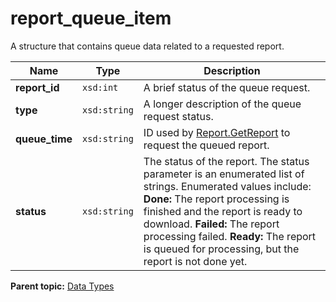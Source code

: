 # report\_queue\_item

A structure that contains queue data related to a requested report.

|Name|Type|Description|
|----|----|-----------|
|**report\_id** |`xsd:int` |A brief status of the queue request.|
|**type** |`xsd:string` |A longer description of the queue request status.|
|**queue\_time** |`xsd:string` |ID used by [Report.GetReport](../methods/r_getReport.md#) to request the queued report.|
|**status** |`xsd:string` | The status of the report. The status parameter is an enumerated list of strings. Enumerated values include: **Done:** The report processing is finished and the report is ready to download. **Failed:** The report processing failed. **Ready:** The report is queued for processing, but the report is not done yet. |

**Parent topic:** [Data Types](../data_types/c_data_types.md)

